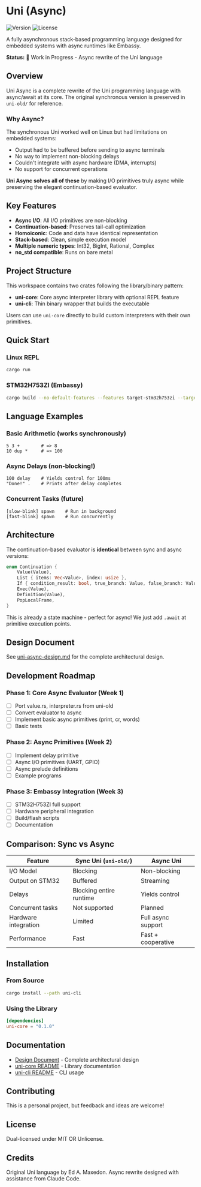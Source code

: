 # Uni (Async)

![Version](https://img.shields.io/badge/version-0.1.0-blue)
![License](https://img.shields.io/badge/license-MIT%20OR%20Unlicense-green)

A fully asynchronous stack-based programming language designed for embedded systems with async runtimes like Embassy.

**Status:** 🚧 Work in Progress - Async rewrite of the Uni language

## Overview

Uni Async is a complete rewrite of the Uni programming language with async/await at its core. The original synchronous version is preserved in `uni-old/` for reference.

### Why Async?

The synchronous Uni worked well on Linux but had limitations on embedded systems:
- Output had to be buffered before sending to async terminals
- No way to implement non-blocking delays
- Couldn't integrate with async hardware (DMA, interrupts)
- No support for concurrent operations

**Uni Async solves all of these** by making I/O primitives truly async while preserving the elegant continuation-based evaluator.

## Key Features

- **Async I/O**: All I/O primitives are non-blocking
- **Continuation-based**: Preserves tail-call optimization
- **Homoiconic**: Code and data have identical representation
- **Stack-based**: Clean, simple execution model
- **Multiple numeric types**: Int32, BigInt, Rational, Complex
- **no_std compatible**: Runs on bare metal

## Project Structure

This workspace contains two crates following the library/binary pattern:

- **uni-core**: Core async interpreter library with optional REPL feature
- **uni-cli**: Thin binary wrapper that builds the executable

Users can use `uni-core` directly to build custom interpreters with their own primitives.

## Quick Start

### Linux REPL

```bash
cargo run
```

### STM32H753ZI (Embassy)

```bash
cargo build --no-default-features --features target-stm32h753zi --target thumbv7em-none-eabihf --release
```

## Language Examples

### Basic Arithmetic (works synchronously)

```forth
5 3 +        # => 8
10 dup *     # => 100
```

### Async Delays (non-blocking!)

```forth
100 delay    # Yields control for 100ms
"Done!" .    # Prints after delay completes
```

### Concurrent Tasks (future)

```forth
[slow-blink] spawn    # Run in background
[fast-blink] spawn    # Run concurrently
```

## Architecture

The continuation-based evaluator is **identical** between sync and async versions:

```rust
enum Continuation {
    Value(Value),
    List { items: Vec<Value>, index: usize },
    If { condition_result: bool, true_branch: Value, false_branch: Value },
    Exec(Value),
    Definition(Value),
    PopLocalFrame,
}
```

This is already a state machine - perfect for async! We just add `.await` at primitive execution points.

## Design Document

See [uni-async-design.md](/home/ed/RustroverProjects/uni-async-design.md) for the complete architectural design.

## Development Roadmap

### Phase 1: Core Async Evaluator (Week 1)
- [ ] Port value.rs, interpreter.rs from uni-old
- [ ] Convert evaluator to async
- [ ] Implement basic async primitives (print, cr, words)
- [ ] Basic tests

### Phase 2: Async Primitives (Week 2)
- [ ] Implement delay primitive
- [ ] Async I/O primitives (UART, GPIO)
- [ ] Async prelude definitions
- [ ] Example programs

### Phase 3: Embassy Integration (Week 3)
- [ ] STM32H753ZI full support
- [ ] Hardware peripheral integration
- [ ] Build/flash scripts
- [ ] Documentation

## Comparison: Sync vs Async

| Feature | Sync Uni (`uni-old/`) | Async Uni |
|---------|----------------------|-----------|
| I/O Model | Blocking | Non-blocking |
| Output on STM32 | Buffered | Streaming |
| Delays | Blocking entire runtime | Yields control |
| Concurrent tasks | Not supported | Planned |
| Hardware integration | Limited | Full async support |
| Performance | Fast | Fast + cooperative |

## Installation

### From Source

```bash
cargo install --path uni-cli
```

### Using the Library

```toml
[dependencies]
uni-core = "0.1.0"
```

## Documentation

- [Design Document](uni-async-design.md) - Complete architectural design
- [uni-core README](uni-core/README.md) - Library documentation
- [uni-cli README](uni-cli/README.md) - CLI usage

## Contributing

This is a personal project, but feedback and ideas are welcome!

## License

Dual-licensed under MIT OR Unlicense.

## Credits

Original Uni language by Ed A. Maxedon.
Async rewrite designed with assistance from Claude Code.
